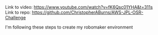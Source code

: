 Link to video: https://www.youtube.com/watch?v=fK6Qsc01YHA&t=311s
Link to repo: https://github.com/ChristopherABurns/AWS-JPL-OSR-Challenge

I'm following these steps to create my robomaker environment
